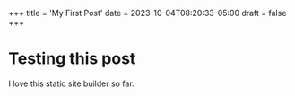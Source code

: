 +++
title = 'My First Post'
date = 2023-10-04T08:20:33-05:00
draft = false
+++
# Testing this post

I love  this static site builder so far.
